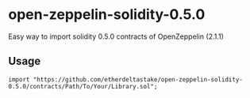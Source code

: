 # open-zeppelin-solidity-0.5.0
Easy way to import solidity 0.5.0 contracts of OpenZeppelin (2.1.1)
## Usage
```pragma solidity ^0.5.0;
import "https://github.com/etherdeltastake/open-zeppelin-solidity-0.5.0/contracts/Path/To/Your/Library.sol";
